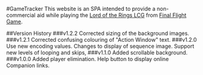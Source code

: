 #GameTracker
This website is an SPA intended to provide a non-commercial aid while playing the [Lord of the Rings LCG](https://www.fantasyflightgames.com/en/products/the-lord-of-the-rings-the-card-game/) from [Final Flight Game](https://www.fantasyflightgames.com/en/index/).

##Version History
###v1.2.2
Corrected sizing of the background images.
###v1.2.1
Corrected confusing colouring of "Action Window" text.
###v1.2.0
Use new encoding values.
Changes to display of sequence image.
Support new levels of looping and skips,
###v1.1.0 
Added scrollable background.
###v1.0.0
Added player elimination.
Help button to display online Companion links.